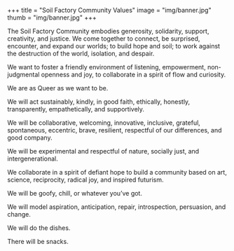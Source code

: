 +++
title = "Soil Factory Community Values"
image = "img/banner.jpg"
thumb = "img/banner.jpg"
+++

The Soil Factory Community embodies generosity, solidarity, support, creativity, and justice. We come together to connect, be surprised, encounter, and expand our worlds; to build hope and soil; to work against the destruction of the world, isolation, and despair.

We want to foster a friendly environment of listening, empowerment, non-judgmental openness and joy, to collaborate in a spirit of flow and curiosity.

We are as Queer as we want to be.

We will act sustainably, kindly, in good faith, ethically, honestly, transparently, empathetically, and supportively.

We will be collaborative, welcoming, innovative, inclusive, grateful, spontaneous, eccentric, brave, resilient, respectful of our differences, and good company.

We will be experimental and respectful of nature, socially just, and intergenerational.

We collaborate in a spirit of defiant hope to build a community based on art, science, reciprocity, radical joy, and inspired futurism.

We will be goofy, chill, or whatever you’ve got.

We will model aspiration, anticipation, repair, introspection, persuasion, and change.

We will do the dishes.

There will be snacks. 

